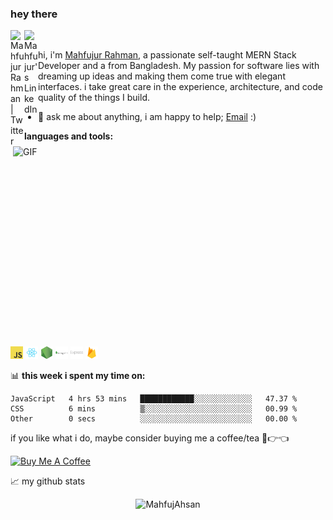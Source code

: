 ### hey there 
<a href="https://twitter.com/mahfujrahm">
  <img align="left" alt="Mahfujur Rahman | Twitter" width="22px" src="https://raw.githubusercontent.com/peterthehan/peterthehan/master/assets/twitter.svg" />
</a>
<a href="https://www.linkedin.com/in/mahfujurahman/">
  <img align="left" alt="Mahfujur's LinkedIn" width="22px" src="https://raw.githubusercontent.com/peterthehan/peterthehan/master/assets/linkedin.svg" />
</a>

<br />

hi, i'm [Mahfujur Rahman](https://abhishknads.me/), a passionate self-taught MERN Stack Developer and a from Bangladesh. My passion for software lies with dreaming up ideas and making them come true with elegant interfaces. i take great care in the experience, architecture, and code quality of the things I build.

  <img align="right" alt="GIF" src="https://github.com/abhisheknaiidu/MahfujAhsan/blob/master/code.gif?raw=true" width="500" height="320" />
  
- 💬 ask me about anything, i am happy to help; [Email](mailto:abhishek.naidu@cred.club) :)

**languages and tools:**  

<code><img height="20" src="https://raw.githubusercontent.com/github/explore/80688e429a7d4ef2fca1e82350fe8e3517d3494d/topics/javascript/javascript.png"></code>
<code><img height="20" src="https://raw.githubusercontent.com/github/explore/80688e429a7d4ef2fca1e82350fe8e3517d3494d/topics/react/react.png"></code>
<code><img height="20" src="https://raw.githubusercontent.com/github/explore/80688e429a7d4ef2fca1e82350fe8e3517d3494d/topics/nodejs/nodejs.png"></code>
<code><img height="20" src="https://raw.githubusercontent.com/github/explore/80688e429a7d4ef2fca1e82350fe8e3517d3494d/topics/mongodb/mongodb.png"></code>
<code><img height="20" src="https://raw.githubusercontent.com/github/explore/80688e429a7d4ef2fca1e82350fe8e3517d3494d/topics/express/express.png"></code>
<code><img height="20" src="https://raw.githubusercontent.com/github/explore/80688e429a7d4ef2fca1e82350fe8e3517d3494d/topics/firebase/firebase.png"></code>

📊 **this week i spent my time on:**
<!--START_SECTION:waka-->

```text
JavaScript   4 hrs 53 mins   ████████████░░░░░░░░░░░░░   47.37 %
CSS          6 mins          ▒░░░░░░░░░░░░░░░░░░░░░░░░   00.99 %
Other        0 secs          ░░░░░░░░░░░░░░░░░░░░░░░░░   00.00 %
```

<!--END_SECTION:waka-->

if you like what i do, maybe consider buying me a coffee/tea 🥺👉👈

<a href="https://www.buymeacoffee.com/abhisheknaiidu" target="_blank"><img src="https://cdn.buymeacoffee.com/buttons/v2/default-red.png" alt="Buy Me A Coffee" width="150" ></a>

📈 my github stats

<p align="center"> <img src="https://github-readme-stats.vercel.app/api?username=MahfujAhsan&show_icons=true&theme=cobalt" alt="MahfujAhsan" />
